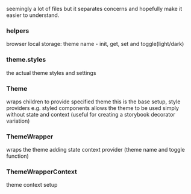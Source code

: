 seemingly a lot of files but it separates concerns 
and hopefully make it easier to understand.

### helpers

browser local storage:
theme name - init, get, set and toggle(light/dark)

### theme.styles

the actual theme styles and settings

### Theme

wraps children to provide specified theme
this is the base setup, style providers e.g. styled components
allows the theme to be used simply without state and context
(useful for creating a storybook decorator variation)

### ThemeWrapper

wraps the theme adding state context provider
(theme name and toggle function)

### ThemeWrapperContext

theme context setup
